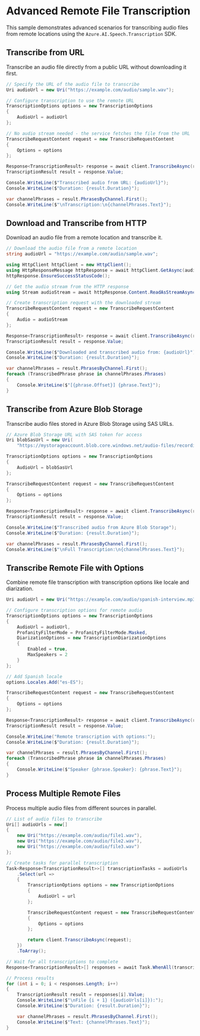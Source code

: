 # Advanced Remote File Transcription

This sample demonstrates advanced scenarios for transcribing audio files from remote locations using the `Azure.AI.Speech.Transcription` SDK.

## Transcribe from URL

Transcribe an audio file directly from a public URL without downloading it first.

```C# Snippet:TranscribeFromUrl
// Specify the URL of the audio file to transcribe
Uri audioUrl = new Uri("https://example.com/audio/sample.wav");

// Configure transcription to use the remote URL
TranscriptionOptions options = new TranscriptionOptions
{
    AudioUrl = audioUrl
};

// No audio stream needed - the service fetches the file from the URL
TranscribeRequestContent request = new TranscribeRequestContent
{
    Options = options
};

Response<TranscriptionResult> response = await client.TranscribeAsync(request);
TranscriptionResult result = response.Value;

Console.WriteLine($"Transcribed audio from URL: {audioUrl}");
Console.WriteLine($"Duration: {result.Duration}");

var channelPhrases = result.PhrasesByChannel.First();
Console.WriteLine($"\nTranscription:\n{channelPhrases.Text}");
```

## Download and Transcribe from HTTP

Download an audio file from a remote location and transcribe it.

```C# Snippet:TranscribeFromHttpStream
// Download the audio file from a remote location
string audioUrl = "https://example.com/audio/sample.wav";

using HttpClient httpClient = new HttpClient();
using HttpResponseMessage httpResponse = await httpClient.GetAsync(audioUrl);
httpResponse.EnsureSuccessStatusCode();

// Get the audio stream from the HTTP response
using Stream audioStream = await httpResponse.Content.ReadAsStreamAsync();

// Create transcription request with the downloaded stream
TranscribeRequestContent request = new TranscribeRequestContent
{
    Audio = audioStream
};

Response<TranscriptionResult> response = await client.TranscribeAsync(request);
TranscriptionResult result = response.Value;

Console.WriteLine($"Downloaded and transcribed audio from: {audioUrl}");
Console.WriteLine($"Duration: {result.Duration}");

var channelPhrases = result.PhrasesByChannel.First();
foreach (TranscribedPhrase phrase in channelPhrases.Phrases)
{
    Console.WriteLine($"[{phrase.Offset}] {phrase.Text}");
}
```

## Transcribe from Azure Blob Storage

Transcribe audio files stored in Azure Blob Storage using SAS URLs.

```C# Snippet:TranscribeFromBlobStorage
// Azure Blob Storage URL with SAS token for access
Uri blobSasUrl = new Uri(
    "https://mystorageaccount.blob.core.windows.net/audio-files/recording.wav?sv=2021-06-08&st=...");

TranscriptionOptions options = new TranscriptionOptions
{
    AudioUrl = blobSasUrl
};

TranscribeRequestContent request = new TranscribeRequestContent
{
    Options = options
};

Response<TranscriptionResult> response = await client.TranscribeAsync(request);
TranscriptionResult result = response.Value;

Console.WriteLine($"Transcribed audio from Azure Blob Storage");
Console.WriteLine($"Duration: {result.Duration}");

var channelPhrases = result.PhrasesByChannel.First();
Console.WriteLine($"\nFull Transcription:\n{channelPhrases.Text}");
```

## Transcribe Remote File with Options

Combine remote file transcription with transcription options like locale and diarization.

```C# Snippet:TranscribeRemoteFileWithOptions
Uri audioUrl = new Uri("https://example.com/audio/spanish-interview.mp3");

// Configure transcription options for remote audio
TranscriptionOptions options = new TranscriptionOptions
{
    AudioUrl = audioUrl,
    ProfanityFilterMode = ProfanityFilterMode.Masked,
    DiarizationOptions = new TranscriptionDiarizationOptions
    {
        Enabled = true,
        MaxSpeakers = 2
    }
};

// Add Spanish locale
options.Locales.Add("es-ES");

TranscribeRequestContent request = new TranscribeRequestContent
{
    Options = options
};

Response<TranscriptionResult> response = await client.TranscribeAsync(request);
TranscriptionResult result = response.Value;

Console.WriteLine("Remote transcription with options:");
Console.WriteLine($"Duration: {result.Duration}");

var channelPhrases = result.PhrasesByChannel.First();
foreach (TranscribedPhrase phrase in channelPhrases.Phrases)
{
    Console.WriteLine($"Speaker {phrase.Speaker}: {phrase.Text}");
}
```

## Process Multiple Remote Files

Process multiple audio files from different sources in parallel.

```C# Snippet:TranscribeMultipleRemoteFiles
// List of audio files to transcribe
Uri[] audioUrls = new[]
{
    new Uri("https://example.com/audio/file1.wav"),
    new Uri("https://example.com/audio/file2.wav"),
    new Uri("https://example.com/audio/file3.wav")
};

// Create tasks for parallel transcription
Task<Response<TranscriptionResult>>[] transcriptionTasks = audioUrls
    .Select(url =>
    {
        TranscriptionOptions options = new TranscriptionOptions
        {
            AudioUrl = url
        };

        TranscribeRequestContent request = new TranscribeRequestContent
        {
            Options = options
        };

        return client.TranscribeAsync(request);
    })
    .ToArray();

// Wait for all transcriptions to complete
Response<TranscriptionResult>[] responses = await Task.WhenAll(transcriptionTasks);

// Process results
for (int i = 0; i < responses.Length; i++)
{
    TranscriptionResult result = responses[i].Value;
    Console.WriteLine($"\nFile {i + 1} ({audioUrls[i]}):");
    Console.WriteLine($"Duration: {result.Duration}");

    var channelPhrases = result.PhrasesByChannel.First();
    Console.WriteLine($"Text: {channelPhrases.Text}");
}
```

